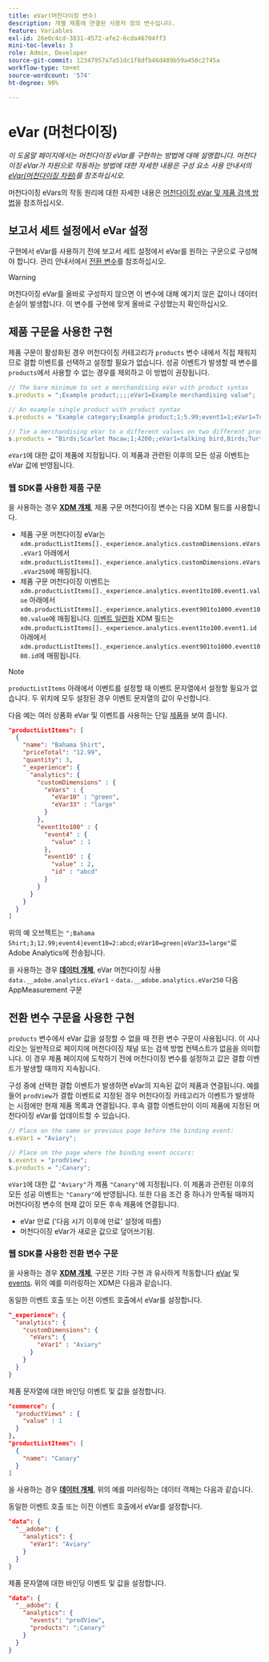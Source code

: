 ```yaml
---
title: eVar(머천다이징 변수)
description: 개별 제품에 연결된 사용자 정의 변수입니다.
feature: Variables
exl-id: 26e0c4cd-3831-4572-afe2-6cda46704ff3
mini-toc-levels: 3
role: Admin, Developer
source-git-commit: 12347957a7a51dc1f8dfb46d489b59a450c2745a
workflow-type: tm+mt
source-wordcount: '574'
ht-degree: 90%

---
```


# eVar (머천다이징)

*이 도움말 페이지에서는 머천다이징 eVar를 구현하는 방법에 대해 설명합니다. 머천다이징 eVar가 차원으로 작동하는 방법에 대한 자세한 내용은 구성 요소 사용 안내서의 [eVar(머천다이징 차원)](/help/components/dimensions/evar-merchandising.md)를 참조하십시오.*

머천다이징 eVars의 작동 원리에 대한 자세한 내용은 [머천다이징 eVar 및 제품 검색 방법](https://experienceleague.adobe.com/docs/analytics/admin/admin-tools/conversion-variables/merchandising-evars.html)을 참조하십시오.

## 보고서 세트 설정에서 eVar 설정

구현에서 eVar를 사용하기 전에 보고서 세트 설정에서 eVar를 원하는 구문으로 구성해야 합니다. 관리 안내서에서 [전환 변수](/help/admin/admin/c-manage-report-suites/c-edit-report-suites/conversion-var-admin/conversion-var-admin.md)를 참조하십시오.

>[!WARNING]
>
>머천다이징 eVar를 올바로 구성하지 않으면 이 변수에 대해 예기치 않은 값이나 데이터 손실이 발생합니다. 이 변수를 구현에 맞게 올바로 구성했는지 확인하십시오.

## 제품 구문을 사용한 구현

제품 구문이 활성화된 경우 머천다이징 카테고리가 `products` 변수 내에서 직접 채워지므로 결합 이벤트를 선택하고 설정할 필요가 없습니다. 성공 이벤트가 발생할 때 변수를 `products`에서 사용할 수 없는 경우를 제외하고 이 방법이 권장됩니다.

```js
// The bare minimum to set a merchandising eVar with product syntax
s.products = ";Example product;;;;eVar1=Example merchandising value";

// An example single product with product syntax
s.products = "Example category;Example product;1;5.99;event1=1;eVar1=Turtles";

// Tie a merchandising eVar to a different values on two different products
s.products = "Birds;Scarlet Macaw;1;4200;;eVar1=talking bird,Birds;Turtle dove;2;550;;eVar1=love birds";
```

`eVar1`에 대한 값이 제품에 지정됩니다. 이 제품과 관련된 이후의 모든 성공 이벤트는 eVar 값에 반영됩니다.

### 웹 SDK를 사용한 제품 구문

을 사용하는 경우 [**XDM 개체**](/help/implement/aep-edge/xdm-var-mapping.md), 제품 구문 머천다이징 변수는 다음 XDM 필드를 사용합니다.

* 제품 구문 머천다이징 eVar는 `xdm.productListItems[]._experience.analytics.customDimensions.eVars.eVar1` 아래에서 `xdm.productListItems[]._experience.analytics.customDimensions.eVars.eVar250`에 매핑됩니다.
* 제품 구문 머천다이징 이벤트는 `xdm.productListItems[]._experience.analytics.event1to100.event1.value` 아래에서 `xdm.productListItems[]._experience.analytics.event901to1000.event1000.value`에 매핑됩니다. [이벤트 일련화](events/event-serialization.md) XDM 필드는 `xdm.productListItems[]._experience.analytics.event1to100.event1.id` 아래에서 `xdm.productListItems[]._experience.analytics.event901to1000.event1000.id`에 매핑됩니다.

>[!NOTE]
>
>`productListItems` 아래에서 이벤트를 설정할 때 이벤트 문자열에서 설정할 필요가 없습니다. 두 위치에 모두 설정된 경우 이벤트 문자열의 값이 우선합니다.

다음 예는 여러 상품화 eVar 및 이벤트를 사용하는 단일 [제품](products.md)을 보여 줍니다.

```json
"productListItems": [
  {
    "name": "Bahama Shirt",
    "priceTotal": "12.99",
    "quantity": 3,
    "_experience": {
      "analytics": {
        "customDimensions" : {
          "eVars" : {
            "eVar10" : "green",
            "eVar33" : "large"
          }
        },
        "event1to100" : {
          "event4" : {
            "value" : 1
          },
          "event10" : {
            "value" : 2,
            "id" : "abcd"
          }
        }
      }
    }
  }
]
```

위의 예 오브젝트는 `";Bahama Shirt;3;12.99;event4|event10=2:abcd;eVar10=green|eVar33=large"`로 Adobe Analytics에 전송됩니다.

을 사용하는 경우 [**데이터 개체**](/help/implement/aep-edge/data-var-mapping.md), eVar 머천다이징 사용 `data.__adobe.analytics.eVar1` - `data.__adobe.analytics.eVar250` 다음 AppMeasurement 구문

## 전환 변수 구문을 사용한 구현

`products` 변수에서 eVar 값을 설정할 수 없을 때 전환 변수 구문이 사용됩니다. 이 시나리오는 일반적으로 페이지에 머천다이징 채널 또는 검색 방법 컨텍스트가 없음을 의미합니다. 이 경우 제품 페이지에 도착하기 전에 머천다이징 변수를 설정하고 값은 결합 이벤트가 발생할 때까지 지속됩니다.

구성 중에 선택한 결합 이벤트가 발생하면 eVar의 지속된 값이 제품과 연결됩니다. 예를 들어 `prodView`가 결합 이벤트로 지정된 경우 머천다이징 카테고리가 이벤트가 발생하는 시점에만 현재 제품 목록과 연결됩니다. 후속 결합 이벤트만이 이미 제품에 지정된 머천다이징 eVar를 업데이트할 수 있습니다.

```js
// Place on the same or previous page before the binding event:
s.eVar1 = "Aviary";

// Place on the page where the binding event occurs:
s.events = "prodView";
s.products = ";Canary";
```

`eVar1`에 대한 값 `"Aviary"`가 제품 `"Canary"`에 지정됩니다. 이 제품과 관련된 이후의 모든 성공 이벤트는 `"Canary"`에 반영됩니다. 또한 다음 조건 중 하나가 만족될 때까지 머천다이징 변수의 현재 값이 모든 후속 제품에 연결됩니다.

* eVar 만료 (&#39;다음 시기 이후에 만료&#39; 설정에 따름)
* 머천다이징 eVar가 새로운 값으로 덮어쓰기됨.

### 웹 SDK를 사용한 전환 변수 구문

을 사용하는 경우 [**XDM 개체**](/help/implement/aep-edge/xdm-var-mapping.md), 구문은 기타 구현 과 유사하게 작동합니다 [eVar](evar.md) 및 [events](events/events-overview.md). 위의 예를 미러링하는 XDM은 다음과 같습니다.

동일한 이벤트 호출 또는 이전 이벤트 호출에서 eVar를 설정합니다.

```json
"_experience": {
  "analytics": {
    "customDimensions": {
      "eVars": {
        "eVar1" : "Aviary"
      }
    }
  }
}
```

제품 문자열에 대한 바인딩 이벤트 및 값을 설정합니다.

```json
"commerce": {
  "productViews" : {
    "value" : 1
  }
},
"productListItems": [
  {
    "name": "Canary"
  }
]
```

을 사용하는 경우 [**데이터 개체**](/help/implement/aep-edge/data-var-mapping.md), 위의 예를 미러링하는 데이터 객체는 다음과 같습니다.

동일한 이벤트 호출 또는 이전 이벤트 호출에서 eVar를 설정합니다.

```json
"data": {
  "__adobe": {
    "analytics": {
      "eVar1": "Aviary"
    }
  }
}
```

제품 문자열에 대한 바인딩 이벤트 및 값을 설정합니다.

```json
"data": {
  "__adobe": {
    "analytics": {
      "events": "prodView",
      "products": ";Canary"
    }
  }
}
```
